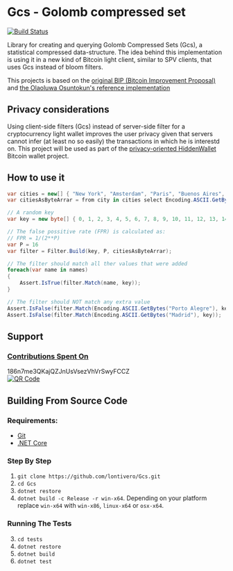 # Gcs - Golomb compressed set

[![Build Status](https://travis-ci.org/lontivero/Gcs.svg?branch=master)](https://travis-ci.org/lontivero/Gcs)

Library for creating and querying Golomb Compressed Sets (Gcs), a statistical
compressed data-structure. The idea behind this implementation is using it in a new
kind of Bitcoin light client, similar to SPV clients, that uses Gcs instead of bloom
filters.

This projects is based on the [original BIP (Bitcoin Improvement Proposal)](https://github.com/Roasbeef/bips/blob/master/Gcs_light_client.mediawiki)
and [the Olaoluwa Osuntokun's reference implementation](https://github.com/Roasbeef/btcutil/tree/Gcs/Gcs)

## Privacy considerations
Using client-side filters (Gcs) instead of server-side filter for a cryptocurrency light wallet improves the user
privacy given that servers cannot infer (at least no so easily) the transactions in which he is interestd on. This project
will be used as part of the [privacy-oriented HiddenWallet](https://github.com/nopara73/HiddenWallet) Bitcoin wallet project.

## How to use it


```c#
var cities = new[] { "New York", "Amsterdam", "Paris", "Buenos Aires", "La Habana" }
var citiesAsByteArrar = from city in cities select Encoding.ASCII.GetBytes(city);

// A random key
var key = new byte[] { 0, 1, 2, 3, 4, 5, 6, 7, 8, 9, 10, 11, 12, 13, 14, 15 };

// The false possitive rate (FPR) is calculated as:
// FPR = 1/(2**P)
var P = 16
var filter = Filter.Build(key, P, citiesAsByteArrar);

// The filter should match all ther values that were added
foreach(var name in names)
{
	Assert.IsTrue(filter.Match(name, key));
}

// The filter should NOT match any extra value
Assert.IsFalse(filter.Match(Encoding.ASCII.GetBytes("Porto Alegre"), key));
Assert.IsFalse(filter.Match(Encoding.ASCII.GetBytes("Madrid"), key));
```

## Support

### [Contributions Spent On](https://github.com/nopara73/HiddenWallet/blob/master/HiddenWallet.Documentation/DonationsSpentOn.md)

186n7me3QKajQZJnUsVsezVhVrSwyFCCZ  
[![QR Code](http://i.imgur.com/grc5fBP.png)](https://www.smartbit.com.au/address/186n7me3QKajQZJnUsVsezVhVrSwyFCCZ)

## Building From Source Code  

### Requirements:  
- [Git](https://git-scm.com/downloads)  
- [.NET Core](https://www.microsoft.com/net/core)  

### Step By Step

1. `git clone https://github.com/lontivero/Gcs.git`
2. `cd Gcs`  
3. `dotnet restore`  
4. `dotnet build -c Release -r win-x64`. Depending on your platform replace `win-x64` with `win-x86`, `linux-x64` or `osx-x64`.  


### Running The Tests

3. `cd tests`  
4. `dotnet restore`  
5. `dotnet build`  
6. `dotnet test`  
